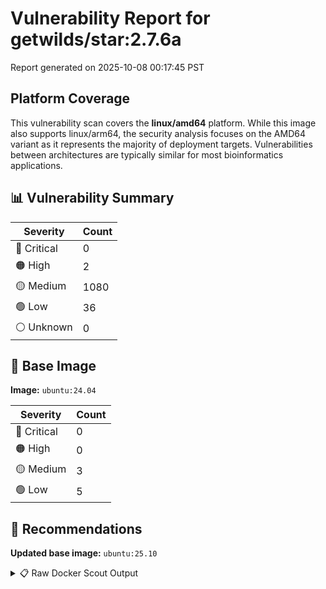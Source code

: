# Vulnerability Report for getwilds/star:2.7.6a

Report generated on 2025-10-08 00:17:45 PST

## Platform Coverage

This vulnerability scan covers the **linux/amd64** platform. While this image also supports linux/arm64, the security analysis focuses on the AMD64 variant as it represents the majority of deployment targets. Vulnerabilities between architectures are typically similar for most bioinformatics applications.

## 📊 Vulnerability Summary

| Severity | Count |
|----------|-------|
| 🔴 Critical | 0 |
| 🟠 High | 2 |
| 🟡 Medium | 1080 |
| 🟢 Low | 36 |
| ⚪ Unknown | 0 |

## 🐳 Base Image

**Image:** `ubuntu:24.04`

| Severity | Count |
|----------|-------|
| 🔴 Critical | 0 |
| 🟠 High | 0 |
| 🟡 Medium | 3 |
| 🟢 Low | 5 |

## 🔄 Recommendations

**Updated base image:** `ubuntu:25.10`

<details>
<summary>📋 Raw Docker Scout Output</summary>

```text
Target             │  getwilds/star:2.7.6a-amd64  │    0C     2H   1080M    36L   
    digest           │  e98e3304ecd5                        │                               
  Base image         │  ubuntu:24.04                        │    0C     0H     3M     5L    
  Updated base image │  ubuntu:25.10                        │    0C     0H     0M     0L    
                     │                                      │                  -3     -5    

What's next:
    View vulnerabilities → docker scout cves getwilds/star:2.7.6a-amd64
    View base image update recommendations → docker scout recommendations getwilds/star:2.7.6a-amd64
    Include policy results in your quickview by supplying an organization → docker scout quickview getwilds/star:2.7.6a-amd64 --org <organization>
```
</details>
